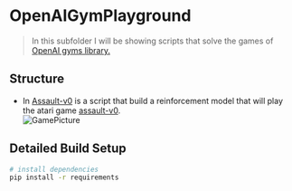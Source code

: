 # OpenAIGymPlayground
> In this subfolder I will be showing scripts that solve the games of [OpenAI gyms library.](https://gym.openai.com/)

## Structure
- In [Assault-v0](./Assault-v0/) is a script that build a reinforcement model that will play the atari game [assault-v0](https://gym.openai.com/envs/Assault-v0/). <br/>![GamePicture](https://gyazo.com/abed88d20d623106e4501f5311d8eb72)

## Detailed Build Setup

```bash
# install dependencies
pip install -r requirements
```
